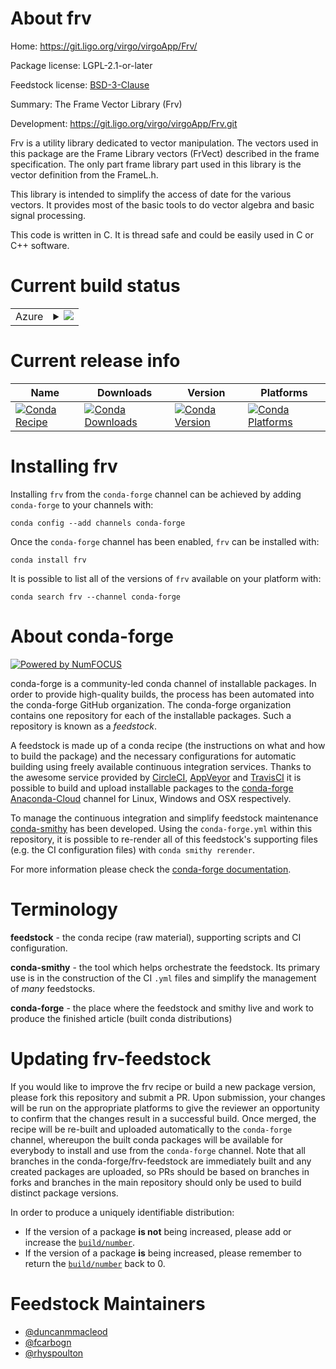About frv
=========

Home: https://git.ligo.org/virgo/virgoApp/Frv/

Package license: LGPL-2.1-or-later

Feedstock license: [BSD-3-Clause](https://github.com/conda-forge/frv-feedstock/blob/master/LICENSE.txt)

Summary: The Frame Vector Library (Frv)

Development: https://git.ligo.org/virgo/virgoApp/Frv.git

Frv is a utility library dedicated to vector manipulation.
The vectors used in this package are the Frame Library vectors (FrVect)
described in the frame specification.
The only part frame library part used in this library is the vector
definition from the FrameL.h.

This library is intended to simplify the access of date for the various
vectors.
It provides most of the basic tools to do vector algebra and basic signal
processing.

This code is written in C. It is thread safe and could be easily used in C
or C++ software.


Current build status
====================


<table>
    
  <tr>
    <td>Azure</td>
    <td>
      <details>
        <summary>
          <a href="https://dev.azure.com/conda-forge/feedstock-builds/_build/latest?definitionId=12382&branchName=master">
            <img src="https://dev.azure.com/conda-forge/feedstock-builds/_apis/build/status/frv-feedstock?branchName=master">
          </a>
        </summary>
        <table>
          <thead><tr><th>Variant</th><th>Status</th></tr></thead>
          <tbody><tr>
              <td>linux_64</td>
              <td>
                <a href="https://dev.azure.com/conda-forge/feedstock-builds/_build/latest?definitionId=12382&branchName=master">
                  <img src="https://dev.azure.com/conda-forge/feedstock-builds/_apis/build/status/frv-feedstock?branchName=master&jobName=linux&configuration=linux_64_" alt="variant">
                </a>
              </td>
            </tr><tr>
              <td>osx_64</td>
              <td>
                <a href="https://dev.azure.com/conda-forge/feedstock-builds/_build/latest?definitionId=12382&branchName=master">
                  <img src="https://dev.azure.com/conda-forge/feedstock-builds/_apis/build/status/frv-feedstock?branchName=master&jobName=osx&configuration=osx_64_" alt="variant">
                </a>
              </td>
            </tr><tr>
              <td>win_64</td>
              <td>
                <a href="https://dev.azure.com/conda-forge/feedstock-builds/_build/latest?definitionId=12382&branchName=master">
                  <img src="https://dev.azure.com/conda-forge/feedstock-builds/_apis/build/status/frv-feedstock?branchName=master&jobName=win&configuration=win_64_" alt="variant">
                </a>
              </td>
            </tr>
          </tbody>
        </table>
      </details>
    </td>
  </tr>
</table>

Current release info
====================

| Name | Downloads | Version | Platforms |
| --- | --- | --- | --- |
| [![Conda Recipe](https://img.shields.io/badge/recipe-frv-green.svg)](https://anaconda.org/conda-forge/frv) | [![Conda Downloads](https://img.shields.io/conda/dn/conda-forge/frv.svg)](https://anaconda.org/conda-forge/frv) | [![Conda Version](https://img.shields.io/conda/vn/conda-forge/frv.svg)](https://anaconda.org/conda-forge/frv) | [![Conda Platforms](https://img.shields.io/conda/pn/conda-forge/frv.svg)](https://anaconda.org/conda-forge/frv) |

Installing frv
==============

Installing `frv` from the `conda-forge` channel can be achieved by adding `conda-forge` to your channels with:

```
conda config --add channels conda-forge
```

Once the `conda-forge` channel has been enabled, `frv` can be installed with:

```
conda install frv
```

It is possible to list all of the versions of `frv` available on your platform with:

```
conda search frv --channel conda-forge
```


About conda-forge
=================

[![Powered by NumFOCUS](https://img.shields.io/badge/powered%20by-NumFOCUS-orange.svg?style=flat&colorA=E1523D&colorB=007D8A)](http://numfocus.org)

conda-forge is a community-led conda channel of installable packages.
In order to provide high-quality builds, the process has been automated into the
conda-forge GitHub organization. The conda-forge organization contains one repository
for each of the installable packages. Such a repository is known as a *feedstock*.

A feedstock is made up of a conda recipe (the instructions on what and how to build
the package) and the necessary configurations for automatic building using freely
available continuous integration services. Thanks to the awesome service provided by
[CircleCI](https://circleci.com/), [AppVeyor](https://www.appveyor.com/)
and [TravisCI](https://travis-ci.com/) it is possible to build and upload installable
packages to the [conda-forge](https://anaconda.org/conda-forge)
[Anaconda-Cloud](https://anaconda.org/) channel for Linux, Windows and OSX respectively.

To manage the continuous integration and simplify feedstock maintenance
[conda-smithy](https://github.com/conda-forge/conda-smithy) has been developed.
Using the ``conda-forge.yml`` within this repository, it is possible to re-render all of
this feedstock's supporting files (e.g. the CI configuration files) with ``conda smithy rerender``.

For more information please check the [conda-forge documentation](https://conda-forge.org/docs/).

Terminology
===========

**feedstock** - the conda recipe (raw material), supporting scripts and CI configuration.

**conda-smithy** - the tool which helps orchestrate the feedstock.
                   Its primary use is in the construction of the CI ``.yml`` files
                   and simplify the management of *many* feedstocks.

**conda-forge** - the place where the feedstock and smithy live and work to
                  produce the finished article (built conda distributions)


Updating frv-feedstock
======================

If you would like to improve the frv recipe or build a new
package version, please fork this repository and submit a PR. Upon submission,
your changes will be run on the appropriate platforms to give the reviewer an
opportunity to confirm that the changes result in a successful build. Once
merged, the recipe will be re-built and uploaded automatically to the
`conda-forge` channel, whereupon the built conda packages will be available for
everybody to install and use from the `conda-forge` channel.
Note that all branches in the conda-forge/frv-feedstock are
immediately built and any created packages are uploaded, so PRs should be based
on branches in forks and branches in the main repository should only be used to
build distinct package versions.

In order to produce a uniquely identifiable distribution:
 * If the version of a package **is not** being increased, please add or increase
   the [``build/number``](https://docs.conda.io/projects/conda-build/en/latest/resources/define-metadata.html#build-number-and-string).
 * If the version of a package **is** being increased, please remember to return
   the [``build/number``](https://docs.conda.io/projects/conda-build/en/latest/resources/define-metadata.html#build-number-and-string)
   back to 0.

Feedstock Maintainers
=====================

* [@duncanmmacleod](https://github.com/duncanmmacleod/)
* [@fcarbogn](https://github.com/fcarbogn/)
* [@rhyspoulton](https://github.com/rhyspoulton/)

